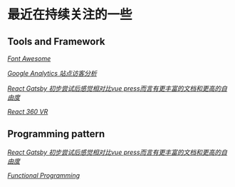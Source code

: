 # 最近在持续关注的一些

## Tools and Framework

*[Font Awesome](https://fontawesome.com/start "Title")*

*[Google Analytics 站点访客分析](https://analytics.google.com/analytics/web/?authuser=1#/report/bf-overview/a136686458w197036174p191943216 "Title")*

*[React Gatsby 初步尝试后感觉相对比vue press而言有更丰富的文档和更高的自由度](https://www.gatsbyjs.org "Title")*

*[React 360 VR](https://facebook.github.io/react-360/ "Title")*

## Programming pattern

*[React Gatsby 初步尝试后感觉相对比vue press而言有更丰富的文档和更高的自由度](https://www.gatsbyjs.org "Title")*

*[Functional Programming](https://github.com/stoeffel/awesome-fp-js "Title")*






